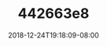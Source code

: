 ---
title: "442663e8"
date: 2018-12-24T19:18:09-08:00
draft: false
location: Utah
img_url: https://d17enza3bfujl8.cloudfront.net/442663e8.jpg
original_fn: DSCF0801_01.jpg
tags:
- Utah
- cars

---